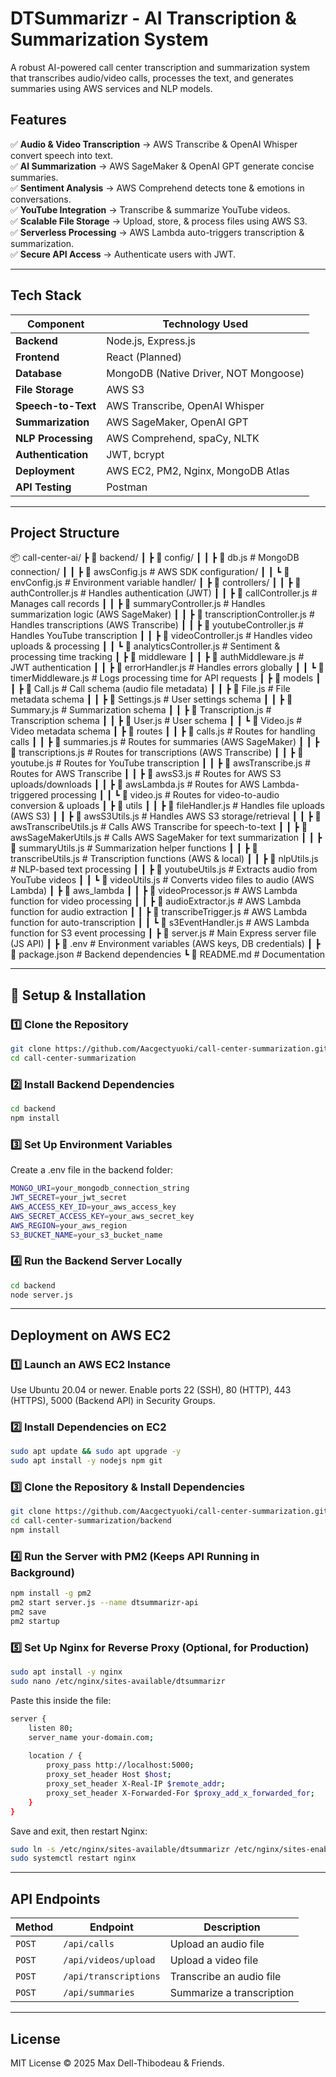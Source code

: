 # DTSummarizr - AI Transcription & Summarization System

A robust AI-powered call center transcription and summarization system that transcribes audio/video calls, processes the text, and generates summaries using AWS services and NLP models.

## Features

✅ **Audio & Video Transcription** → AWS Transcribe & OpenAI Whisper convert speech into text.  
✅ **AI Summarization** → AWS SageMaker & OpenAI GPT generate concise summaries.  
✅ **Sentiment Analysis** → AWS Comprehend detects tone & emotions in conversations.  
✅ **YouTube Integration** → Transcribe & summarize YouTube videos.  
✅ **Scalable File Storage** → Upload, store, & process files using AWS S3.  
✅ **Serverless Processing** → AWS Lambda auto-triggers transcription & summarization.  
✅ **Secure API Access** → Authenticate users with JWT.  

---

## Tech Stack

| **Component**           | **Technology Used**                                      |
|------------------------|----------------------------------------------------------|
| **Backend**            | Node.js, Express.js                                      |
| **Frontend**           | React (Planned)                                          |
| **Database**           | MongoDB (Native Driver, NOT Mongoose)                    |
| **File Storage**       | AWS S3                                                   |
| **Speech-to-Text**     | AWS Transcribe, OpenAI Whisper                           |
| **Summarization**      | AWS SageMaker, OpenAI GPT                                |
| **NLP Processing**     | AWS Comprehend, spaCy, NLTK                              |
| **Authentication**     | JWT, bcrypt                                              |
| **Deployment**         | AWS EC2, PM2, Nginx, MongoDB Atlas                       |
| **API Testing**        | Postman                                                  |

---

## Project Structure

📦 call-center-ai/
 ┣ 📂 backend/
 ┃ ┣ 📂 config/
 ┃ ┃ ┣ 📜 db.js                # MongoDB connection/
 ┃ ┃ ┣ 📜 awsConfig.js         # AWS SDK configuration/
 ┃ ┃ ┗ 📜 envConfig.js         # Environment variable handler/
 ┃ ┣ 📂 controllers/
 ┃ ┃ ┣ 📜 authController.js    # Handles authentication (JWT)
 ┃ ┃ ┣ 📜 callController.js    # Manages call records
 ┃ ┃ ┣ 📜 summaryController.js # Handles summarization logic (AWS SageMaker)
 ┃ ┃ ┣ 📜 transcriptionController.js  # Handles transcriptions (AWS Transcribe)
 ┃ ┃ ┣ 📜 youtubeController.js # Handles YouTube transcription
 ┃ ┃ ┣ 📜 videoController.js    # Handles video uploads & processing
 ┃ ┃ ┗ 📜 analyticsController.js # Sentiment & processing time tracking
 ┃ ┣ 📂 middleware
 ┃ ┃ ┣ 📜 authMiddleware.js     # JWT authentication
 ┃ ┃ ┣ 📜 errorHandler.js       # Handles errors globally
 ┃ ┃ ┗ 📜 timerMiddleware.js    # Logs processing time for API requests
 ┃ ┣ 📂 models
 ┃ ┃ ┣ 📜 Call.js              # Call schema (audio file metadata)
 ┃ ┃ ┣ 📜 File.js              # File metadata schema
 ┃ ┃ ┣ 📜 Settings.js          # User settings schema
 ┃ ┃ ┣ 📜 Summary.js           # Summarization schema
 ┃ ┃ ┣ 📜 Transcription.js     # Transcription schema
 ┃ ┃ ┣ 📜 User.js              # User schema
 ┃ ┃ ┗ 📜 Video.js             # Video metadata schema
 ┃ ┣ 📂 routes
 ┃ ┃ ┣ 📜 calls.js             # Routes for handling calls
 ┃ ┃ ┣ 📜 summaries.js         # Routes for summaries (AWS SageMaker)
 ┃ ┃ ┣ 📜 transcriptions.js     # Routes for transcriptions (AWS Transcribe)
 ┃ ┃ ┣ 📜 youtube.js           # Routes for YouTube transcription
 ┃ ┃ ┣ 📜 awsTranscribe.js     # Routes for AWS Transcribe
 ┃ ┃ ┣ 📜 awsS3.js             # Routes for AWS S3 uploads/downloads
 ┃ ┃ ┣ 📜 awsLambda.js         # Routes for AWS Lambda-triggered processing
 ┃ ┃ ┗ 📜 video.js             # Routes for video-to-audio conversion & uploads
 ┃ ┣ 📂 utils
 ┃ ┃ ┣ 📜 fileHandler.js        # Handles file uploads (AWS S3)
 ┃ ┃ ┣ 📜 awsS3Utils.js        # Handles AWS S3 storage/retrieval
 ┃ ┃ ┣ 📜 awsTranscribeUtils.js # Calls AWS Transcribe for speech-to-text
 ┃ ┃ ┣ 📜 awsSageMakerUtils.js  # Calls AWS SageMaker for text summarization
 ┃ ┃ ┣ 📜 summaryUtils.js       # Summarization helper functions
 ┃ ┃ ┣ 📜 transcribeUtils.js    # Transcription functions (AWS & local)
 ┃ ┃ ┣ 📜 nlpUtils.js           # NLP-based text processing
 ┃ ┃ ┣ 📜 youtubeUtils.js       # Extracts audio from YouTube videos
 ┃ ┃ ┗ 📜 videoUtils.js         # Converts video files to audio (AWS Lambda)
 ┃ ┣ 📂 aws_lambda
 ┃ ┃ ┣ 📜 videoProcessor.js    # AWS Lambda function for video processing
 ┃ ┃ ┣ 📜 audioExtractor.js    # AWS Lambda function for audio extraction
 ┃ ┃ ┣ 📜 transcribeTrigger.js # AWS Lambda function for auto-transcription
 ┃ ┃ ┗ 📜 s3EventHandler.js    # AWS Lambda function for S3 event processing
 ┃ ┣ 📜 server.js              # Main Express server file (JS API)
 ┃ ┣ 📜 .env                   # Environment variables (AWS keys, DB credentials)
 ┃ ┣ 📜 package.json           # Backend dependencies
 ┗ 📜 README.md                # Documentation

---

## 🔧 Setup & Installation

### **1️⃣ Clone the Repository**
```sh
git clone https://github.com/Aacgectyuoki/call-center-summarization.git
cd call-center-summarization
```

### **2️⃣ Install Backend Dependencies**
```sh
cd backend
npm install
```

### **3️⃣ Set Up Environment Variables**
Create a .env file in the backend folder:

```sh
MONGO_URI=your_mongodb_connection_string
JWT_SECRET=your_jwt_secret
AWS_ACCESS_KEY_ID=your_aws_access_key
AWS_SECRET_ACCESS_KEY=your_aws_secret_key
AWS_REGION=your_aws_region
S3_BUCKET_NAME=your_s3_bucket_name
```

### **4️⃣ Run the Backend Server Locally**
```sh
cd backend
node server.js
```

---

## Deployment on AWS EC2

### **1️⃣ Launch an AWS EC2 Instance**
Use Ubuntu 20.04 or newer.
Enable ports 22 (SSH), 80 (HTTP), 443 (HTTPS), 5000 (Backend API) in Security Groups.

### **2️⃣ Install Dependencies on EC2**
```sh
sudo apt update && sudo apt upgrade -y
sudo apt install -y nodejs npm git
```

### **3️⃣ Clone the Repository & Install Dependencies**
```sh
git clone https://github.com/Aacgectyuoki/call-center-summarization.git
cd call-center-summarization/backend
npm install
```

### **4️⃣ Run the Server with PM2 (Keeps API Running in Background)**
```sh
npm install -g pm2
pm2 start server.js --name dtsummarizr-api
pm2 save
pm2 startup
```

### **5️⃣ Set Up Nginx for Reverse Proxy (Optional, for Production)**
```sh
sudo apt install -y nginx
sudo nano /etc/nginx/sites-available/dtsummarizr
```

Paste this inside the file:
```sh
server {
    listen 80;
    server_name your-domain.com;
    
    location / {
        proxy_pass http://localhost:5000;
        proxy_set_header Host $host;
        proxy_set_header X-Real-IP $remote_addr;
        proxy_set_header X-Forwarded-For $proxy_add_x_forwarded_for;
    }
}
```

Save and exit, then restart Nginx:
```sh
sudo ln -s /etc/nginx/sites-available/dtsummarizr /etc/nginx/sites-enabled/
sudo systemctl restart nginx
```

---

## API Endpoints

| **Method** | **Endpoint**             | **Description**                      |
|-----------|--------------------------|--------------------------------------|
| `POST`    | `/api/calls`             | Upload an audio file                |
| `POST`    | `/api/videos/upload`     | Upload a video file                 |
| `POST`    | `/api/transcriptions`    | Transcribe an audio file            |
| `POST`    | `/api/summaries`         | Summarize a transcription           |

---

## License
MIT License © 2025 Max Dell-Thibodeau & Friends.